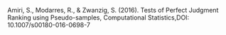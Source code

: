 Amiri, S., Modarres, R., & Zwanzig, S. (2016). Tests of Perfect Judgment Ranking using Pseudo-samples,
Computational Statistics,DOI: 10.1007/s00180-016-0698-7
